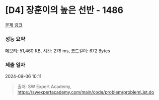 # [D4] 장훈이의 높은 선반 - 1486 

[문제 링크](https://swexpertacademy.com/main/code/problem/problemDetail.do?contestProbId=AV2b7Yf6ABcBBASw) 

### 성능 요약

메모리: 51,460 KB, 시간: 278 ms, 코드길이: 672 Bytes

### 제출 일자

2024-09-06 10:11



> 출처: SW Expert Academy, https://swexpertacademy.com/main/code/problem/problemList.do